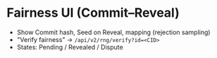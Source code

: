 # Fairness UI (Commit–Reveal)
- Show Commit hash, Seed on Reveal, mapping (rejection sampling)
- "Verify fairness" → `/api/v2/rng/verify?id=<CID>`
- States: Pending / Revealed / Dispute

